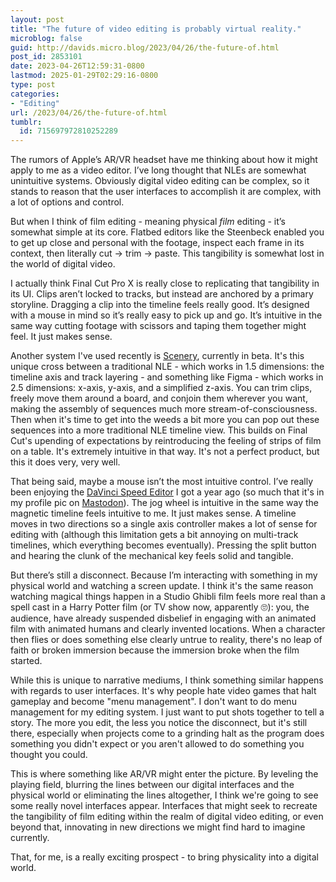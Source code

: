 ```yaml
---
layout: post
title: "The future of video editing is probably virtual reality."
microblog: false
guid: http://davids.micro.blog/2023/04/26/the-future-of.html
post_id: 2853101
date: 2023-04-26T12:59:31-0800
lastmod: 2025-01-29T02:29:16-0800
type: post
categories:
- "Editing"
url: /2023/04/26/the-future-of.html
tumblr:
  id: 715697972810252289
---
```

The rumors of Apple’s AR/VR headset have me thinking about how it might apply to me as a video editor. I’ve long thought that NLEs are somewhat unintuitive systems. Obviously digital video editing can be complex, so it stands to reason that the user interfaces to accomplish it are complex, with a lot of options and control.

But when I think of film editing - meaning physical *film* editing - it’s somewhat simple at its core. Flatbed editors like the Steenbeck enabled you to get up close and personal with the footage, inspect each frame in its context, then literally cut → trim → paste. This tangibility is somewhat lost in the world of digital video.

I actually think Final Cut Pro X is really close to replicating that tangibility in its UI. Clips aren’t locked to tracks, but instead are anchored by a primary storyline. Dragging a clip into the timeline feels really good. It’s designed with a mouse in mind so it’s really easy to pick up and go. It’s intuitive in the same way cutting footage with scissors and taping them together might feel. It just makes sense.

Another system I've used recently is [Scenery](https://scenery.video/), currently in beta. It's this unique cross between a traditional NLE - which works in 1.5 dimensions: the timeline axis and track layering - and something like Figma - which works in 2.5 dimensions: x-axis, y-axis, and a simplified z-axis. You can trim clips, freely move them around a board, and conjoin them wherever you want, making the assembly of sequences much more stream-of-consciousness. Then when it's time to get into the weeds a bit more you can pop out these sequences into a more traditional NLE timeline view. This builds on Final Cut's upending of expectations by reintroducing the feeling of strips of film on a table. It's extremely intuitive in that way. It's not a perfect product, but this it does very, very well.

That being said, maybe a mouse isn’t the most intuitive control. I’ve really been enjoying the [DaVinci Speed Editor](https://www.wired.com/review/davinci-resolve-speed-editor/) I got a year ago (so much that it's in my profile pic on [Mastodon](https://sfba.social/@davids)). The jog wheel is intuitive in the same way the magnetic timeline feels intuitive to me. It just makes sense. A timeline moves in two directions so a single axis controller makes a lot of sense for editing with (although this limitation gets a bit annoying on multi-track timelines, which everything becomes eventually). Pressing the split button and hearing the clunk of the mechanical key feels solid and tangible.

But there’s still a disconnect. Because I’m interacting with something in my physical world and watching a screen update. I think it's the same reason watching magical things happen in a Studio Ghibli film feels more real than a spell cast in a Harry Potter film (or TV show now, apparently 🙄): you, the audience, have already suspended disbelief in engaging with an animated film with animated humans and clearly invented locations. When a character then flies or does something else clearly untrue to reality, there's no leap of faith or broken immersion because the immersion broke when the film started.

While this is unique to narrative mediums, I think something similar happens with regards to user interfaces. It's why people hate video games that halt gameplay and become "menu management". I don't want to do menu management for my editing system. I just want to put shots together to tell a story. The more you edit, the less you notice the disconnect, but it's still there, especially when projects come to a grinding halt as the program does something you didn't expect or you aren't allowed to do something you thought you could.

This is where something like AR/VR might enter the picture. By leveling the playing field, blurring the lines between our digital interfaces and the physical world or eliminating the lines altogether, I think we're going to see some really novel interfaces appear. Interfaces that might seek to recreate the tangibility of film editing within the realm of digital video editing, or even beyond that, innovating in new directions we might find hard to imagine currently.

That, for me, is a really exciting prospect - to bring physicality into a digital world.

